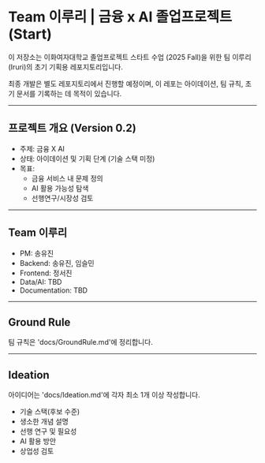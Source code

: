 # Team 이루리 | 금융 x AI 졸업프로젝트 (Start)

이 저장소는 이화여자대학교 졸업프로젝트 스타트 수업 (2025 Fall)을 위한
팀 이루리(Iruri)의 초기 기획용 레포지토리입니다.

최종 개발은 별도 레포지토리에서 진행할 예정이며,
이 레포는 아이데이션, 팀 규칙, 초기 문서를 기록하는 데 목적이 있습니다.

---

## 프로젝트 개요 (Version 0.2)
- 주제: 금융 X AI
- 상태: 아이데이션 및 기획 단계 (기술 스택 미정)
- 목표:
    - 금융 서비스 내 문제 정의
    - AI 활용 가능성 탐색
    - 선행연구/시장성 검토

---

## Team 이루리
- PM: 송유진
- Backend: 송유진, 임슬민
- Frontend: 정서진
- Data/AI: TBD
- Documentation: TBD

---

## Ground Rule
팀 규칙은 'docs/GroundRule.md'에 정리합니다.

---

## Ideation
아이디어는 'docs/Ideation.md'에 각자 최소 1개 이상 작성합니다.
- 기술 스택(후보 수준)
- 생소한 개념 설명
- 선행 연구 및 필요성
- AI 활용 방안
- 상업성 검토
